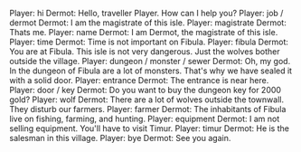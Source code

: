Player: hi
Dermot: Hello, traveller Player. How can I help you?
Player: job / dermot
Dermot: I am the magistrate of this isle.
Player: magistrate
Dermot: Thats me.
Player: name
Dermot: I am Dermot, the magistrate of this isle.
Player: time
Dermot: Time is not important on Fibula.
Player: fibula
Dermot: You are at Fibula. This isle is not very dangerous. Just the wolves bother outside the village.
Player: dungeon / monster / sewer
Dermot: Oh, my god. In the dungeon of Fibula are a lot of monsters. That's why we have sealed it with a solid door.
Player: entrance
Dermot: The entrance is near here.
Player: door / key
Dermot: Do you want to buy the dungeon key for 2000 gold?
Player: wolf
Dermot: There are a lot of wolves outside the townwall. They disturb our farmers.
Player: farmer
Dermot: The inhabitants of Fibula live on fishing, farming, and hunting.
Player: equipment
Dermot: I am not selling equipment. You'll have to visit Timur.
Player: timur
Dermot: He is the salesman in this village.
Player: bye
Dermot: See you again.